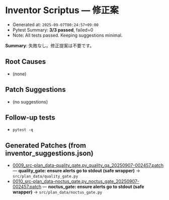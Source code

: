 # Inventor Scriptus — 修正案

- Generated at: `2025-09-07T00:24:57+09:00`
- Pytest Summary: **3/3 passed**, failed=0
- Note: All tests passed. Keeping suggestions minimal.

**Summary**: 失敗なし。修正提案は不要です。

## Root Causes
- (none)

## Patch Suggestions
- (no suggestions)

## Follow-up tests
- `pytest -q`

## Generated Patches (from inventor_suggestions.json)

- [0009_src-plan_data-quality_gate.py_quality_ga_20250907-002457.patch](patches/0009_src-plan_data-quality_gate.py_quality_ga_20250907-002457.patch) — **quality_gate: ensure alerts go to stdout (safe wrapper)** → `src/plan_data/quality_gate.py`
- [0010_src-plan_data-noctus_gate.py_noctus_gate_20250907-002457.patch](patches/0010_src-plan_data-noctus_gate.py_noctus_gate_20250907-002457.patch) — **noctus_gate: ensure alerts go to stdout (safe wrapper)** → `src/plan_data/noctus_gate.py`
